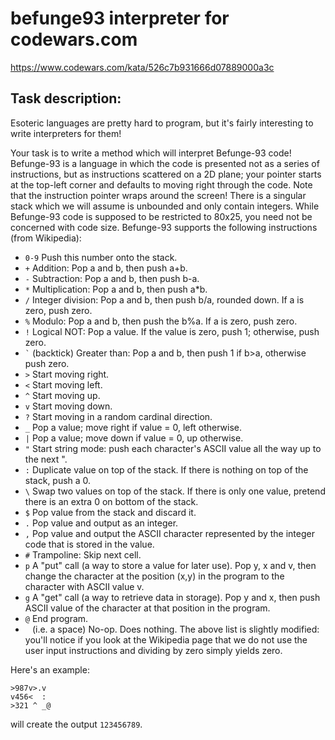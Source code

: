 # befunge93 interpreter for codewars.com
https://www.codewars.com/kata/526c7b931666d07889000a3c
## Task description:
Esoteric languages are pretty hard to program, but it's fairly interesting to write interpreters for them!

Your task is to write a method which will interpret Befunge-93 code! Befunge-93 is a language in which the code is presented not as a series of instructions, but as instructions scattered on a 2D plane; your pointer starts at the top-left corner and defaults to moving right through the code. Note that the instruction pointer wraps around the screen! There is a singular stack which we will assume is unbounded and only contain integers. While Befunge-93 code is supposed to be restricted to 80x25, you need not be concerned with code size. Befunge-93 supports the following instructions (from Wikipedia):
* ```0-9``` Push this number onto the stack.
* ```+``` Addition: Pop a and b, then push a+b.
* ```-``` Subtraction: Pop a and b, then push b-a.
* ```*``` Multiplication: Pop a and b, then push a*b.
* ```/``` Integer division: Pop a and b, then push b/a, rounded down. If a is zero, push zero.
* ```%``` Modulo: Pop a and b, then push the b%a. If a is zero, push zero.
* ```!``` Logical NOT: Pop a value. If the value is zero, push 1; otherwise, push zero.
* ``` ` ``` (backtick) Greater than: Pop a and b, then push 1 if b>a, otherwise push zero.
* ```>``` Start moving right.
* ```<``` Start moving left.
* ```^``` Start moving up.
* ```v``` Start moving down.
* ```?``` Start moving in a random cardinal direction.
* ```_``` Pop a value; move right if value = 0, left otherwise.
* ```|``` Pop a value; move down if value = 0, up otherwise.
* ```"``` Start string mode: push each character's ASCII value all the way up to the next ".
* ```:``` Duplicate value on top of the stack. If there is nothing on top of the stack, push a 0.
* ```\``` Swap two values on top of the stack. If there is only one value, pretend there is an extra 0 on bottom of the stack.
* ```$``` Pop value from the stack and discard it.
* ```.``` Pop value and output as an integer.
* ```,``` Pop value and output the ASCII character represented by the integer code that is stored in the value.
* ```#``` Trampoline: Skip next cell.
* ```p``` A "put" call (a way to store a value for later use). Pop y, x and v, then change the character at the position (x,y) in the program to the character with ASCII value v.
* ```g``` A "get" call (a way to retrieve data in storage). Pop y and x, then push ASCII value of the character at that position in the program.
* ```@``` End program.
* ``` ```  (i.e. a space) No-op. Does nothing.
The above list is slightly modified: you'll notice if you look at the Wikipedia page that we do not use the user input instructions and dividing by zero simply yields zero.

Here's an example:
```
>987v>.v
v456<  :
>321 ^ _@
```
will create the output ```123456789```.
